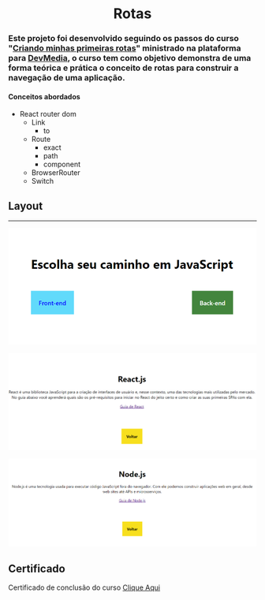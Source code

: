 <h1 align='center'>Rotas</h1> 


 ### Este projeto foi desenvolvido seguindo os passos do curso "[Criando minhas primeiras rotas](https://www.devmedia.com.br/curso/react-criando-minhas-primeiras-rotas/2370)" ministrado na plataforma para [DevMedia](https://www.devmedia.com.br), o curso tem como objetivo demonstra de uma forma teórica e prática o conceito de rotas para construir a navegação de uma aplicação.
#### Conceitos abordados

- React router dom
    - Link
       - to
    - Route
        - exact
        - path
        - component
    - BrowserRouter
    - Switch

## Layout
---
<p align="center">        
    <img src="./img/app.png">
</p>
<p align="center">        
    <img src="./img/front.png">
</p>
</p>
<p align="center">        
    <img src="./img/back.png">
</p>

## Certificado

<p>
    Certificado de conclusão do curso <a href="./img/certificado.pdf">Clique Aqui</a>
</p>

  
